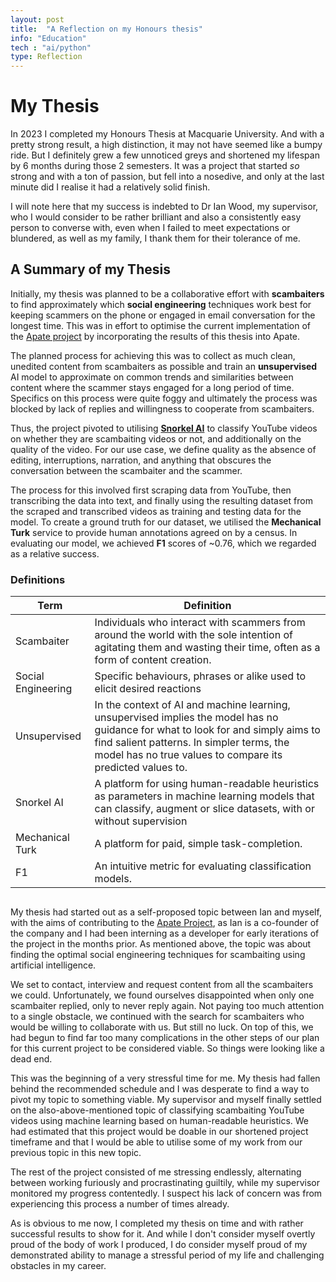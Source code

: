 ```yaml
---
layout: post
title:  "A Reflection on my Honours thesis"
info: "Education"
tech : "ai/python"
type: Reflection
---
```


# My Thesis

In 2023 I completed my Honours Thesis at Macquarie University. And with a pretty strong result, a high distinction, it may not have seemed like a bumpy ride. But I definitely grew a few unnoticed greys and shortened my lifespan by 6 months during those 2 semesters. It was a project that started *so* strong and with a ton of passion, but fell into a nosedive, and only at the last minute did I realise it had a relatively solid finish.

I will note here that my success is indebted to Dr Ian Wood, my supervisor, who I would consider to be rather brilliant and also a consistently easy person to converse with, even when I failed to meet expectations or blundered, as well as my family, I thank them for their tolerance of me.
## A Summary of my Thesis

Initially, my thesis was planned to be a collaborative effort with **scambaiters** to find approximately which **social engineering** techniques work best for keeping scammers on the phone or engaged in email conversation for the longest time. This was in effort to optimise the current implementation of the [Apate project](https://apate.ai) by incorporating the results of this thesis into Apate.

The planned process for achieving this was to collect as much clean, unedited content from scambaiters as possible and train an **unsupervised** AI model to approximate on common trends and similarities between content where the scammer stays engaged for a long period of time. Specifics on this process were quite foggy and ultimately the process was blocked by lack of replies and willingness to cooperate from scambaiters.

Thus, the project pivoted to utilising **[Snorkel AI](https://www.snorkel.org/)** to classify YouTube videos on whether they are scambaiting videos or not, and additionally on the quality of the video. For our use case, we define quality as the absence of editing, interruptions, narration, and anything that obscures the conversation between the scambaiter and the scammer. 

The process for this involved first scraping data from YouTube, then transcribing the data into text, and finally using the resulting dataset from the scraped and transcribed videos as training and testing data for the model. To create a ground truth for our dataset, we utilised the **Mechanical Turk** service to provide human annotations agreed on by a census. In evaluating our model, we achieved **F1** scores of ~0.76, which we regarded as a relative success.

### Definitions

| Term               | Definition                                                                                                                                                                                                                                  |
| ------------------ | ------------------------------------------------------------------------------------------------------------------------------------------------------------------------------------------------------------------------------------------- |
| Scambaiter         | Individuals who interact with scammers from around the world with the sole intention of agitating them and wasting their time, often as a form of content creation.                                                                         |
| Social Engineering | Specific behaviours, phrases or alike used to elicit desired reactions                                                                                                                                                                      |
| Unsupervised       | In the context of AI and machine learning, unsupervised implies the model has no guidance for what to look for and simply aims to find salient patterns. In simpler terms, the model has no true values to compare its predicted values to. |
| Snorkel AI         | A platform for using human-readable heuristics as parameters in machine learning models that can classify, augment or slice datasets, with or without supervision                                                                           |
| Mechanical Turk    | A platform for paid, simple task-completion.                                                                                                                                                                                                |
| F1                 | An intuitive metric for evaluating classification models.                                                                                                                                                                                   |

## 

My thesis had started out as a self-proposed topic between Ian and myself, with the aims of contributing to the [Apate Project](https://apate.ai), as Ian is a co-founder of the company and I had been interning as a developer for early iterations of the project in the months prior. As mentioned above, the topic was about finding the optimal social engineering techniques for scambaiting using artificial intelligence.

We set to contact, interview and request content from all the scambaiters we could. Unfortunately, we found ourselves disappointed when only one scambaiter replied, only to never reply again.  Not paying too much attention to a single obstacle, we continued with the search for scambaiters who would be willing to collaborate with us. But still no luck.
On top of this, we had begun to find far too many complications in the other steps of our plan for this current project to be considered viable. So things were looking like a dead end.

This was the beginning of a very stressful time for me. My thesis had fallen behind the recommended schedule and I was desperate to find a way to pivot my topic to something viable. My supervisor and myself finally settled on the also-above-mentioned topic of classifying scambaiting YouTube videos using machine learning based on human-readable heuristics. We had estimated that this project would be doable in our shortened project timeframe and that I would be able to utilise some of my work from our previous topic in this new topic.

The rest of the project consisted of me stressing endlessly, alternating between working furiously and procrastinating guiltily, while my supervisor monitored my progress contentedly. I suspect his lack of concern was from experiencing this process a number of times already. 

As is obvious to me now, I completed my thesis on time and with rather successful results to show for it. And while I don't consider myself overtly proud of the body of work I produced, I do consider myself proud of my demonstrated ability to manage a stressful period of my life and challenging obstacles in my career.
